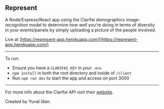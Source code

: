 ## Represent

A Node/Express/React app using the Clarifai demographics image-recognition model to determine how well you're doing in terms of diversity in your events/panels by simply uploading a picture of the people involved.

Live at [https://represent-app.herokuapp.com/](https://represent-app.herokuapp.com/)
___
To run:
  * Ensure you have a `CLARIFAI_KEY` in your `.env`
  * `npm install` in both the root directory and inside of `/client`
  *  Run `npm run dev` to start the app and access on port 3000
___
For more info about the Clarifai API visit their [website](https://clarifai.com/models/demographics-image-recognition-model-c0c0ac362b03416da06ab3fa36fb58e3).

Created by Yuval Idan.
